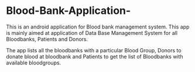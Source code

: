 # Blood-Bank-Application-

This is an android application for Blood bank management system. This app is mainly aimed at application of Data Base Management System for 
all Bloodbanks, Patients and Donors.

The app lists all the bloodbanks with a particular Blood Group, Donors to donate blood at bloodbank and Patients to get the list of Bloodbanks 
with available bloodgroups.
